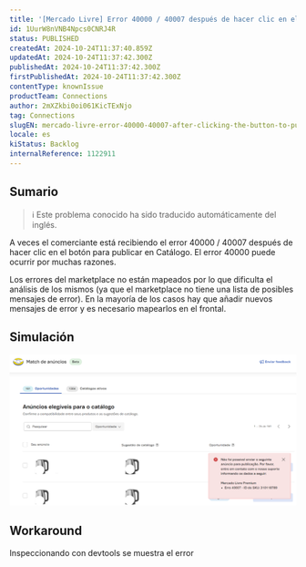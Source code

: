 ```yaml
---
title: '[Mercado Livre] Error 40000 / 40007 después de hacer clic en el botón para publicar en el Catálogo Buybox.'
id: 1UurW8nVNB4Npcs0CNRJ4R
status: PUBLISHED
createdAt: 2024-10-24T11:37:40.859Z
updatedAt: 2024-10-24T11:37:42.300Z
publishedAt: 2024-10-24T11:37:42.300Z
firstPublishedAt: 2024-10-24T11:37:42.300Z
contentType: knownIssue
productTeam: Connections
author: 2mXZkbi0oi061KicTExNjo
tag: Connections
slugEN: mercado-livre-error-40000-40007-after-clicking-the-button-to-publish-in-the-buybox-catalog
locale: es
kiStatus: Backlog
internalReference: 1122911
---
```


## Sumario

>ℹ️ Este problema conocido ha sido traducido automáticamente del inglés.


A veces el comerciante está recibiendo el error 40000 / 40007 después de hacer clic en el botón para publicar en Catálogo.
El error 40000 puede ocurrir por muchas razones.

Los errores del marketplace no están mapeados por lo que dificulta el análisis de los mismos (ya que el marketplace no tiene una lista de posibles mensajes de error).
En la mayoría de los casos hay que añadir nuevos mensajes de error y es necesario mapearlos en el frontal.


##

## Simulación



 ![](https://raw.githubusercontent.com/vtexdocs/known-issues/refs/heads/main/docs/es/known-issues/Connections/mercado-livre-error-40000-40007-despues-de-hacer-clic-en-el-boton-para-publicar-en-el-catalogo-buybox_1.png)



## Workaround


Inspeccionando con devtools se muestra el error





